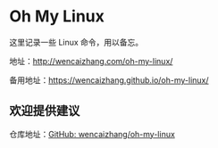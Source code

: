 # Oh My Linux 

这里记录一些 Linux 命令，用以备忘。

地址：http://wencaizhang.com/oh-my-linux/

备用地址：https://wencaizhang.github.io/oh-my-linux/

## 欢迎提供建议

仓库地址：[GitHub: wencaizhang/oh-my-linux](https://github.com/wencaizhang/oh-my-linux)
